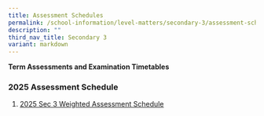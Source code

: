 ```yaml
---
title: Assessment Schedules
permalink: /school-information/level-matters/secondary-3/assessment-schedules/
description: ""
third_nav_title: Secondary 3
variant: markdown
---
```

**Term Assessments and Examination Timetables**  

### 2025 Assessment Schedule

1. [2025 Sec 3 Weighted Assessment Schedule](/files/Examination%20Timetables/2025%20Exam%20Timetables/Term%20Assessments/Sec_3_TA1_Schedule.pdf)